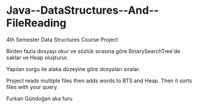 # Java--DataStructures--And--FileReading


4th Semester Data Structures Course Project

Birden fazla dosyayı okur ve sözlük sırasına göre BinarySearchTree'de saklar ve Heap oluşturur.

Yapılan sorgu ile alaka düzeyine göre dosyaları sıralar.


Project reads multiple files then adds words to BTS and Heap. Then it sorts files with your query. 

Furkan Gündoğan aka furu
